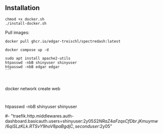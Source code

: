
## Installation

````
chmod +x docker.sh
./install-docker.sh
````


Pull images:

````
docker pull ghcr.io/edgar-treischl/spectredash:latest
````


````
docker compose up -d
````



````
sudo apt install apache2-utils
htpasswd -nbB shinyuser shinyuser
htpasswd -nbB edgar edgar
```



````
docker network create web
```


````
htpasswd -nbB shinyuser shinyuser

#- "traefik.http.middlewares.auth-dashboard.basicauth.users=shinyuser:$2y$05$S2NRaZ4aFzqsCfDbr.jKmuymw/6qiSLzKLk.RTSvY9hoV8paBgdjC,seconduser:$2y$05$<seconduserhash>"

```
